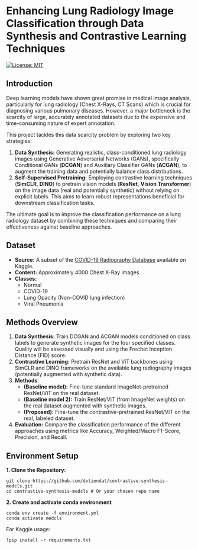 # Enhancing Lung Radiology Image Classification through Data Synthesis and Contrastive Learning Techniques

[![License: MIT](https://img.shields.io/badge/License-MIT-yellow.svg)](https://opensource.org/licenses/MIT) <!-- Optional: Add a license badge -->

## Introduction

Deep learning models have shown great promise in medical image analysis, particularly for lung radiology (Chest X-Rays, CT Scans) which is crucial for diagnosing various pulmonary diseases. However, a major bottleneck is the scarcity of large, accurately annotated datasets due to the expensive and time-consuming nature of expert annotation.

This project tackles this data scarcity problem by exploring two key strategies:

1.  **Data Synthesis:** Generating realistic, class-conditioned lung radiology images using Generative Adversarial Networks (GANs), specifically Conditional GANs (**DCGAN**) and Auxiliary Classifier GANs (**ACGAN**), to augment the training data and potentially balance class distributions.
2.  **Self-Supervised Pretraining:** Employing contrastive learning techniques (**SimCLR**, **DINO**) to pretrain vision models (**ResNet**, **Vision Transformer**) on the image data (real and potentially synthetic) without relying on explicit labels. This aims to learn robust representations beneficial for downstream classification tasks.

The ultimate goal is to improve the classification performance on a lung radiology dataset by combining these techniques and comparing their effectiveness against baseline approaches.

## Dataset

*   **Source:** A subset of the [COVID-19 Radiography Database](https://www.kaggle.com/datasets/tawsifurrahman/covid19-radiography-database) available on Kaggle.
*   **Content:** Approximately 4000 Chest X-Ray images.
*   **Classes:**
    *   Normal
    *   COVID-19
    *   Lung Opacity (Non-COVID lung infection)
    *   Viral Pneumonia

## Methods Overview

1.  **Data Synthesis:** Train DCGAN and ACGAN models conditioned on class labels to generate synthetic images for the four specified classes. Quality will be assessed visually and using the Frechet Inception Distance (FID) score.
2.  **Contrastive Learning:** Pretrain ResNet and ViT backbones using SimCLR and DINO frameworks on the available lung radiography images (potentially augmented with synthetic data).
3.  **Methods**:
    *   **(Baseline model):** Fine-tune standard ImageNet-pretrained ResNet/ViT on the real dataset.
    *   **(Baseline model 2):** Train ResNet/ViT (from ImageNet weights) on the real dataset augmented with synthetic images.
    *   **(Proposed):** Fine-tune the contrastive-pretrained ResNet/ViT on the real, labeled dataset.
4.  **Evaluation:** Compare the classification performance of the different approaches using metrics like Accuracy, Weighted/Macro F1-Score, Precision, and Recall.

## Environment Setup

**1. Clone the Repository:**

```
git clone https://github.com/dvtiendat/contrastive-synthesis-medcls.git
cd contrastive-synthesis-medcls # Or your chosen repo name
```

**2. Create and activate conda environment**
```
conda env create -f environment.yml
conda activate medcls
```

For Kaggle usage: 
```
!pip install -r requirements.txt
```
